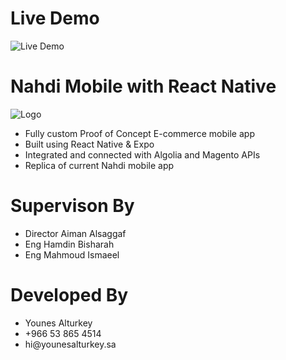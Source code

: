 # Live Demo

![Live Demo](https://github.com/younes-alturkey/nahdi-mobile-rn-algolia/blob/master/demo.gif)

# Nahdi Mobile with React Native

![Logo](https://github.com/younes-alturkey/nahdi-mobile-rn-algolia/blob/master/nahdi-logo.png)

<ul>
<li>Fully custom Proof of Concept E-commerce mobile app</li>
<li>Built using React Native & Expo</li>
<li>Integrated and connected with Algolia and Magento APIs</li>
<li>Replica of current Nahdi mobile app</li>
</ul>

# Supervison By

<ul>
<li>Director Aiman Alsaggaf</li>
<li>Eng Hamdin Bisharah</li>
<li>Eng Mahmoud Ismaeel</li>
</ul>

# Developed By

<ul>
<li>Younes Alturkey</li>
<li>+966 53 865 4514</li>
<li>hi@younesalturkey.sa</li>
</ul>
